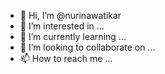 - 👋 Hi, I’m @nurinawatikar
- 👀 I’m interested in ...
- 🌱 I’m currently learning ...
- 💞️ I’m looking to collaborate on ...
- 📫 How to reach me ...

<!---
nurinawatikar/nurinawatikar is a ✨ special ✨ repository because its `README.md` (this file) appears on your GitHub profile.
You can click the Preview link to take a look at your changes.
--->
